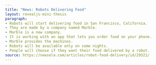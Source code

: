 ```yaml
---
title: "News: Robots Delivering Food"
layout: revealjs-mini-thesis
paragraph:
- Robots will start delivering food in San Francisco, California.
- They are made by a company named Marble.
- Marble is a new company.
- It is working with an app that lets you order food on your phone.
- Marble provides the machines.
- Robots will be available only on some nights.
- People will choose if they want their food delivered by a robot.
source: https://newsela.com/articles/robot-food-delivery/id/29321/
---
```


